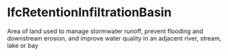 IfcRetentionInfiltrationBasin
=============================
Area of land used to manage stormwater runoff, prevent flooding and downstream
erosion, and improve water quality in an adjacent river, stream, lake or bay  



